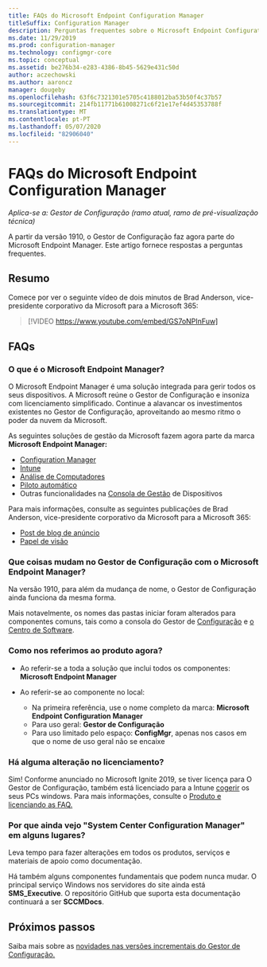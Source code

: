 ```yaml
---
title: FAQs do Microsoft Endpoint Configuration Manager
titleSuffix: Configuration Manager
description: Perguntas frequentes sobre o Microsoft Endpoint Configuration Manager
ms.date: 11/29/2019
ms.prod: configuration-manager
ms.technology: configmgr-core
ms.topic: conceptual
ms.assetid: be276b34-e283-4386-8b45-5629e431c50d
author: aczechowski
ms.author: aaroncz
manager: dougeby
ms.openlocfilehash: 63f6c7321301e5705c4188012ba53b50f4c37b57
ms.sourcegitcommit: 214fb11771b61008271c6f21e17ef4d45353788f
ms.translationtype: MT
ms.contentlocale: pt-PT
ms.lasthandoff: 05/07/2020
ms.locfileid: "82906040"
---
```

# <a name="microsoft-endpoint-configuration-manager-faq"></a>FAQs do Microsoft Endpoint Configuration Manager

*Aplica-se a: Gestor de Configuração (ramo atual, ramo de pré-visualização técnica)*

A partir da versão 1910, o Gestor de Configuração faz agora parte do Microsoft Endpoint Manager. Este artigo fornece respostas a perguntas frequentes.

## <a name="summary"></a>Resumo

Comece por ver o seguinte vídeo de dois minutos de Brad Anderson, vice-presidente corporativo da Microsoft para a Microsoft 365:

> [!VIDEO https://www.youtube.com/embed/GS7oNPInFuw]

## <a name="faqs"></a>FAQs

### <a name="what-is-microsoft-endpoint-manager"></a>O que é o Microsoft Endpoint Manager?

O Microsoft Endpoint Manager é uma solução integrada para gerir todos os seus dispositivos. A Microsoft reúne o Gestor de Configuração e insoniza com licenciamento simplificado. Continue a alavancar os investimentos existentes no Gestor de Configuração, aproveitando ao mesmo ritmo o poder da nuvem da Microsoft.

As seguintes soluções de gestão da Microsoft fazem agora parte da marca **Microsoft Endpoint Manager:**

- [Configuration Manager](https://docs.microsoft.com/configmgr)
- [Intune](https://docs.microsoft.com/intune)
- [Análise de Computadores](../../desktop-analytics/overview.md)
- [Piloto automático](https://docs.microsoft.com/intune/enrollment/enrollment-autopilot)
- Outras funcionalidades na [Consola de Gestão](https://techcommunity.microsoft.com/t5/enterprise-mobility-security/microsoft-intune-rolls-out-an-improved-streamlined-endpoint/ba-p/937760) de Dispositivos

Para mais informações, consulte as seguintes publicações de Brad Anderson, vice-presidente corporativo da Microsoft para a Microsoft 365:

- [Post de blog de anúncio](https://aka.ms/cmannounce)
- [Papel de visão](https://aka.ms/MEMVisionPaper)

### <a name="what-things-change-in-configuration-manager-with-microsoft-endpoint-manager"></a>Que coisas mudam no Gestor de Configuração com o Microsoft Endpoint Manager?

Na versão 1910, para além da mudança de nome, o Gestor de Configuração ainda funciona da mesma forma.

Mais notavelmente, os nomes das pastas iniciar foram alterados para componentes comuns, tais como a consola do Gestor de [Configuração](../servers/manage/admin-console.md#bkmk_open) e [o Centro de Software](software-center.md#bkmk_open).

### <a name="how-do-we-refer-to-the-product-now"></a>Como nos referimos ao produto agora?

- Ao referir-se a toda a solução que inclui todos os componentes: **Microsoft Endpoint Manager**

- Ao referir-se ao componente no local:
  - Na primeira referência, use o nome completo da marca: **Microsoft Endpoint Configuration Manager**
  - Para uso geral: **Gestor de Configuração**
  - Para uso limitado pelo espaço: **ConfigMgr**, apenas nos casos em que o nome de uso geral não se encaixe

### <a name="are-there-any-licensing-changes"></a>Há alguma alteração no licenciamento?

Sim! Conforme anunciado no Microsoft Ignite 2019, se tiver licença para O Gestor de Configuração, também está licenciado para a Intune [cogerir](../../comanage/overview.md) os seus PCs windows. Para mais informações, consulte o [Produto e licenciando as FAQ.](product-and-licensing-faq.md#bkmk_mem)

### <a name="why-do-i-still-see-system-center-configuration-manager-some-places"></a>Por que ainda vejo "System Center Configuration Manager" em alguns lugares?

Leva tempo para fazer alterações em todos os produtos, serviços e materiais de apoio como documentação.

Há também alguns componentes fundamentais que podem nunca mudar. O principal serviço Windows nos servidores do site ainda está **SMS_Executive**. O repositório GitHub que suporta esta documentação continuará a ser **SCCMDocs**.

## <a name="next-steps"></a>Próximos passos

Saiba mais sobre as [novidades nas versões incrementais do Gestor de Configuração.](../plan-design/changes/whats-new-incremental-versions.md)
